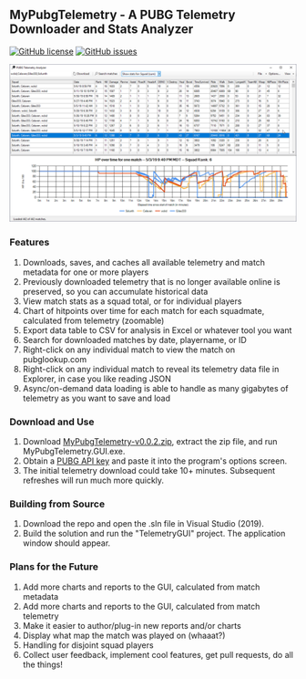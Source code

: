 ## MyPubgTelemetry - A PUBG Telemetry Downloader and Stats Analyzer

[![GitHub license](https://img.shields.io/github/license/MikeClark512/MyPubgTelemetry.svg?color=green)](https://github.com/MikeClark512/MyPubgTelemetry/blob/master/LICENSE) [![GitHub issues](https://img.shields.io/github/issues/MikeClark512/MyPubgTelemetry.svg)](https://github.com/MikeClark512/MyPubgTelemetry/issues)

![main](https://github.com/MikeClark512/MyPubgTelemetry/blob/master/site/screenshots/main.png)

### Features
1. Downloads, saves, and caches all available telemetry and match metadata for one or more players
1. Previously downloaded telemetry that is no longer available online is preserved, so you can accumulate historical data
1. View match stats as a squad total, or for individual players
1. Chart of hitpoints over time for each match for each squadmate, calculated from telemetry (zoomable)
1. Export data table to CSV for analysis in Excel or whatever tool you want
1. Search for downloaded matches by date, playername, or ID
1. Right-click on any individual match to view the match on pubglookup.com
1. Right-click on any individual match to reveal its telemetry data file in Explorer, in case you like reading JSON
1. Async/on-demand data loading is able to handle as many gigabytes of telemetry as you want to save and load

### Download and Use
1. Download [MyPubgTelemetry-v0.0.2.zip](https://github.com/MikeClark512/MyPubgTelemetry/releases/download/v0.0.2/MyPubgTelemetry-v0.0.2.zip), extract the zip file, and run MyPubgTelemetry.GUI.exe.
1. Obtain a [PUBG API key](https://developer.playbattlegrounds.com/) and paste it into the program's options screen.
1. The initial telemetry download could take 10+ minutes. Subsequent refreshes will run much more quickly.

### Building from Source
1. Download the repo and open the .sln file in Visual Studio (2019).
1. Build the solution and run the "TelemetryGUI" project. The application window should appear.

### Plans for the Future
1. Add more charts and reports to the GUI, calculated from match metadata
1. Add more charts and reports to the GUI, calculated from match telemetry
1. Make it easier to author/plug-in new reports and/or charts
1. Display what map the match was played on (whaaat?)
1. Handling for disjoint squad players
1. Collect user feedback, implement cool features, get pull requests, do all the things!
